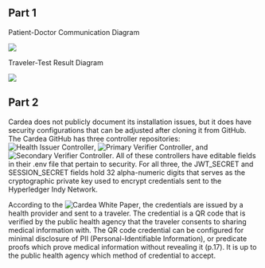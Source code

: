 ## Part 1

Patient-Doctor Communication Diagram

![](https://user-images.githubusercontent.com/87502871/270497268-f5dc94ae-bd10-4844-a740-6b8143e4e07f.jpg)


Traveler-Test Result Diagram

![](https://github.com/pdonahue28/Cool-Bikes-Software-Assurance-CYBR8420-850/assets/76424137/ff74d980-c757-493d-a806-35fe08042e7c)




## Part 2

Cardea does not publicly document its installation issues, but it does have security configurations that can be adjusted after cloning it from GitHub. The Cardea GitHub has three controller repositories: ![Health Issuer Controller](https://github.com/hyperledger-labs/cardea-health-issuer-controller), ![Primary Verifier Controller](https://github.com/hyperledger-labs/cardea-primary-verifier-controller), and ![Secondary Verifier Controller](https://github.com/hyperledger-labs/cardea-secondary-verifier-controller). All of these controllers have editable fields in their .env file that pertain to security. For all three, the JWT_SECRET and SESSION_SECRET fields hold 32 alpha-numeric digits that serves as the cryptographic private key used to encrypt credentials sent to the Hyperledger Indy Network. 

According to the ![Cardea White Paper](https://wiki.hyperledger.org/display/labs/Cardea?preview=/80780946/80781623/Cardea-White-Paper-V1.0.pdf), the credentials are issued by a health provider and sent to a traveler. The credential is a QR code that is verified by the public health agency that the traveler consents to sharing medical information with. The QR code credential can be configured for minimal disclosure of PII (Personal-Identifiable Information), or predicate proofs which prove medical information without revealing it (p.17). It is up to the public health agency which method of credential to accept.  

